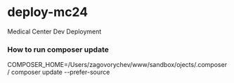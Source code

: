 # deploy-mc24
Medical Center Dev Deployment

### How to run composer update
COMPOSER_HOME=/Users/zagovorychev/www/sandbox/ojects/.composer/ composer update --prefer-source